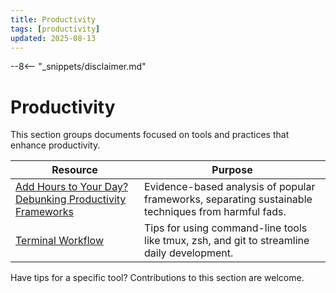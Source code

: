 ```yaml
---
title: Productivity
tags: [productivity]
updated: 2025-08-13
---
```


--8<-- "_snippets/disclaimer.md"

# Productivity

This section groups documents focused on tools and practices that enhance productivity.

| Resource | Purpose |
| --- | --- |
| [Add Hours to Your Day? Debunking Productivity Frameworks](../add-hours-to-your-day.md) | Evidence-based analysis of popular frameworks, separating sustainable techniques from harmful fads. |
| [Terminal Workflow](../terminal-workflow/index.md) | Tips for using command-line tools like tmux, zsh, and git to streamline daily development. |

Have tips for a specific tool? Contributions to this section are welcome.

